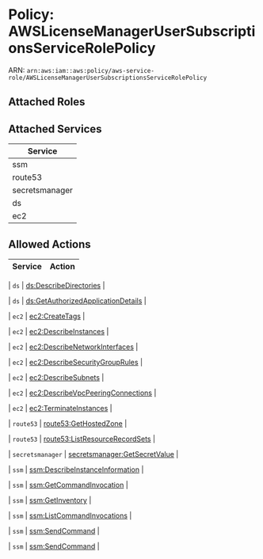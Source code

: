 # Policy: AWSLicenseManagerUserSubscriptionsServiceRolePolicy

ARN: `arn:aws:iam::aws:policy/aws-service-role/AWSLicenseManagerUserSubscriptionsServiceRolePolicy`

## Attached Roles

## Attached Services

| Service |
|---------|
| ssm |
| route53 |
| secretsmanager |
| ds |
| ec2 |

## Allowed Actions

| Service | Action |
|:-------:|--------|

| `ds` | [ds:DescribeDirectories](../actions.md#ds:describedirectories) |

| `ds` | [ds:GetAuthorizedApplicationDetails](../actions.md#ds:getauthorizedapplicationdetails) |

| `ec2` | [ec2:CreateTags](../actions.md#ec2:createtags) |

| `ec2` | [ec2:DescribeInstances](../actions.md#ec2:describeinstances) |

| `ec2` | [ec2:DescribeNetworkInterfaces](../actions.md#ec2:describenetworkinterfaces) |

| `ec2` | [ec2:DescribeSecurityGroupRules](../actions.md#ec2:describesecuritygrouprules) |

| `ec2` | [ec2:DescribeSubnets](../actions.md#ec2:describesubnets) |

| `ec2` | [ec2:DescribeVpcPeeringConnections](../actions.md#ec2:describevpcpeeringconnections) |

| `ec2` | [ec2:TerminateInstances](../actions.md#ec2:terminateinstances) |

| `route53` | [route53:GetHostedZone](../actions.md#route53:gethostedzone) |

| `route53` | [route53:ListResourceRecordSets](../actions.md#route53:listresourcerecordsets) |

| `secretsmanager` | [secretsmanager:GetSecretValue](../actions.md#secretsmanager:getsecretvalue) |

| `ssm` | [ssm:DescribeInstanceInformation](../actions.md#ssm:describeinstanceinformation) |

| `ssm` | [ssm:GetCommandInvocation](../actions.md#ssm:getcommandinvocation) |

| `ssm` | [ssm:GetInventory](../actions.md#ssm:getinventory) |

| `ssm` | [ssm:ListCommandInvocations](../actions.md#ssm:listcommandinvocations) |

| `ssm` | [ssm:SendCommand](../actions.md#ssm:sendcommand) |

| `ssm` | [ssm:SendCommand](../actions.md#ssm:sendcommand) |

